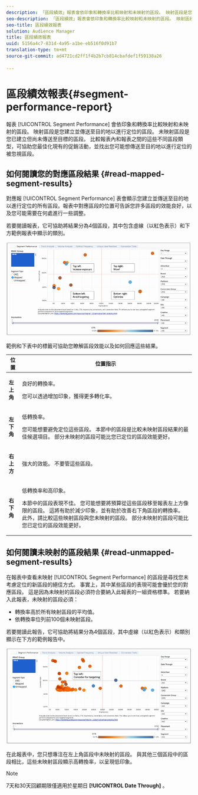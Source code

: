 ```yaml
---
description: 「區段績效」報表會依印象和轉換率比較映射和未映射的區段。 映射區段是您建立並傳送至目的地以進行定位的區段。 未映射區段是您已建立但尚未傳送至目標的區段。 比較報表內和報表之間的這些不同區段類型，可協助您最佳化現有的促銷活動，並找出您可能想要傳送至目的地以進行定位的被忽視區段。
seo-description: 「區段績效」報表會依印象和轉換率比較映射和未映射的區段。 映射區段是您建立並傳送至目的地以進行定位的區段。 未映射區段是您已建立但尚未傳送至目標的區段。 比較報表內和報表之間的這些不同區段類型，可協助您最佳化現有的促銷活動，並找出您可能想傳送至目的地以進行定位的被忽視區段。
seo-title: 區段績效報表
solution: Audience Manager
title: 區段績效報表
uuid: 5156a4c7-831d-4a95-a1be-eb516f0d91b7
translation-type: tm+mt
source-git-commit: ad4721cd2ff1f4b2b7cb814cbafdef1f59138a26

---
```



# 區段績效報表{#segment-performance-report}

報表 [!UICONTROL Segment Performance] 會依印象和轉換率比較映射和未映射的區段。 映射區段是您建立並傳送至目的地以進行定位的區段。 未映射區段是您已建立但尚未傳送至目標的區段。 比較報表內和報表之間的這些不同區段類型，可協助您最佳化現有的促銷活動，並找出您可能想傳送至目的地以進行定位的被忽視區段。

## 如何閱讀您的對應區段結果 {#read-mapped-segment-results}

對應報 [!UICONTROL Segment Performance] 表會顯示您建立並傳送至目的地以進行定位的所有區段。報表中對應區段的位置可告訴您許多區段的效能良好，以及您可能需要在何處進行一些調整。

若要閱讀報表，它可協助將結果分為4個區段，其中包含虛線（以紅色表示）和下方範例報表中顯示的類別。

![](assets/mapped-segment-performance.png)

範例和下表中的標籤可協助您瞭解區段效能以及如何回應這些結果。

<table id="table_A29253B30DFA4CD7B3B7C320DE0BDEA4"> 
 <thead> 
  <tr> 
   <th colname="col1" class="entry"> 位置 </th> 
   <th colname="col2" class="entry"> 位置指示 </th> 
  </tr> 
 </thead>
 <tbody> 
  <tr> 
   <td colname="col1"> <p> <b>左上角</b> </p> </td> 
   <td colname="col2"> <p>良好的轉換率。 </p> <p>您可以透過增加印象，獲得更多轉化率。 </p> </td> 
  </tr> 
  <tr> 
   <td colname="col1"> <p> <b>左下角</b> </p> </td> 
   <td colname="col2"> <p>低轉換率。 </p> <p>您可能想要避免定位這些區段。 本節中的區段是比較未映射區段結果的最佳候選項目。 部分未映射的區段可能比您已定位的區段效能更好。 </p> </td> 
  </tr> 
  <tr> 
   <td colname="col1"> <p> <b>右上方</b> </p> </td> 
   <td colname="col2"> <p>強大的效能。 不要管這些區段。 </p> </td> 
  </tr> 
  <tr> 
   <td colname="col1"> <p> <b>右下角</b> </p> </td> 
   <td colname="col2"> <p>低轉換率和高印象。 </p> <p>本節中的區段表現不佳。 您可能想要將預算從這些區段移至報表左上方像限的區段。 這將有助於減少印象，並有助於改善右下角區段的轉換率。 此外，請比較這些映射區段與您未映射的區段。 部分未映射的區段可能比您已定位的區段效能更好。 </p> </td> 
  </tr> 
 </tbody> 
</table>

## 如何閱讀未映射的區段結果 {#read-unmapped-segment-results}

在報表中查看未映射 [!UICONTROL Segment Performance] 的區段是尋找您未考慮定位的新區段的絕佳方式。 事實上，其中某些區段的表現可能會優於您的對應區段。 這是因為未映射的區段必須符合要納入此報表的一組資格標準。 若要納入此報表，未映射的區段必須：

* 轉換率高於所有映射區段的平均值。
* 依轉換率位列前100個未映射區段。

若要閱讀此報告，它可協助將結果分為4個區段，其中虛線（以紅色表示）和類別顯示在下方的範例報告中。

![](assets/unmapped-segment-performance.png)

在此報表中，您只想專注在左上角區段中未映射的區段。 與其他三個區段中的區段相比，這些未映射區段顯示高轉換率，以呈現低印象。

>[!NOTE]
>
>7天和30天回顧期限僅適用於星期日 **[!UICONTROL Date Through]** 。
